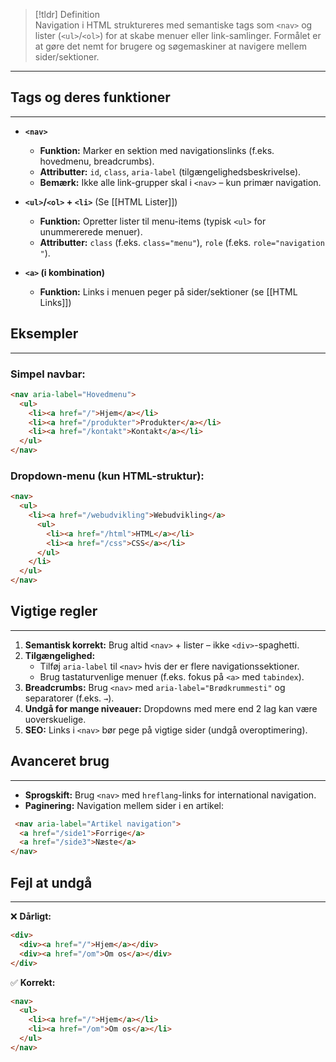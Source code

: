 > [!tldr] Definition  
> Navigation i HTML struktureres med semantiske tags som `<nav>` og lister (`<ul>`/`<ol>`) for at skabe menuer eller link-samlinger. Formålet er at gøre det nemt for brugere og søgemaskiner at navigere mellem sider/sektioner.

---

## Tags og deres funktioner
---
- **`<nav>`**
    - **Funktion:** Marker en sektion med navigationslinks (f.eks. hovedmenu, breadcrumbs).
    - **Attributter:** `id`, `class`, `aria-label` (tilgængelighedsbeskrivelse).
    - **Bemærk:** Ikke alle link-grupper skal i `<nav>` – kun primær navigation.

- **`<ul>`/`<ol>` + `<li>`** (Se [[HTML Lister]])
    - **Funktion:** Opretter lister til menu-items (typisk `<ul>` for unummererede menuer).
    - **Attributter:** `class` (f.eks. `class="menu"`), `role` (f.eks. `role="navigation"`).

- **`<a>` (i kombination)**
    - **Funktion:** Links i menuen peger på sider/sektioner (se [[HTML Links]])


## Eksempler
---
### Simpel navbar:
```HTML
<nav aria-label="Hovedmenu">  
  <ul>  
    <li><a href="/">Hjem</a></li>  
    <li><a href="/produkter">Produkter</a></li>  
    <li><a href="/kontakt">Kontakt</a></li>  
  </ul>  
</nav>  
```
### Dropdown-menu (kun HTML-struktur):
```HTML
<nav>  
  <ul>  
    <li><a href="/webudvikling">Webudvikling</a>  
      <ul>  
        <li><a href="/html">HTML</a></li>  
        <li><a href="/css">CSS</a></li>  
      </ul>  
    </li>  
  </ul>  
</nav>  
```

## Vigtige regler
---
1. **Semantisk korrekt:** Brug altid `<nav>` + lister – ikke `<div>`-spaghetti.
2. **Tilgængelighed:**
    - Tilføj `aria-label` til `<nav>` hvis der er flere navigationssektioner.
    - Brug tastaturvenlige menuer (f.eks. fokus på `<a>` med `tabindex`).
3. **Breadcrumbs:** Brug `<nav>` med `aria-label="Brødkrummesti"` og separatorer (f.eks. `→`).
4. **Undgå for mange niveauer:** Dropdowns med mere end 2 lag kan være uoverskuelige.
5. **SEO:** Links i `<nav>` bør pege på vigtige sider (undgå overoptimering).

## Avanceret brug
---
- **Sprogskift:** Brug `<nav>` med `hreflang`-links for international navigation.
- **Paginering:** Navigation mellem sider i en artikel:
```HTML
 <nav aria-label="Artikel navigation">  
  <a href="/side1">Forrige</a>  
  <a href="/side3">Næste</a>  
</nav>  
```


## Fejl at undgå
---
❌ **Dårligt:**
```HTML
<div>  
  <div><a href="/">Hjem</a></div>  
  <div><a href="/om">Om os</a></div>  
</div>  
```

✅ **Korrekt:**
```HTML
<nav>  
  <ul>  
    <li><a href="/">Hjem</a></li>  
    <li><a href="/om">Om os</a></li>  
  </ul>  
</nav>  
```